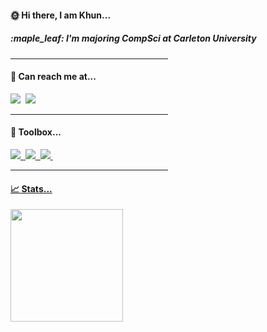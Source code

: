 #### :sun_with_face: Hi there, I am Khun...
<div align="left">
  <h5><i>:maple_leaf: I'm majoring CompSci at Carleton University </i></h5>
  <hr style="width:50%;text-align:left;margin-left:0">
</div>

  
#### :compass: Can reach me at...
  
<div align="left">
  <a href = "mailto:khunthurein10.tgi@gmail.com" target="_blank"><img src="https://img.shields.io/badge/-Gmail-D14836?style=for-the-badge&logo=gmail&logoColor=white"></a>&nbsp;
  <a href="https://www.linkedin.com/in/khunthurein77ca" target="_blank"><img src="https://img.shields.io/badge/linkedin-%230077B5.svg?style=for-the-badge&logo=linkedin&logoColor=white"></a>
  <hr style="width:50%;text-align:left;margin-left:0">
</div>

#### :toolbox: Toolbox...
  
<div align="left">
  <a href="https://www.learn-c.org/" target="_blank"><img src="https://img.shields.io/badge/c-%2300599C.svg?style=for-the-badge&logo=c&logoColor=white">&nbsp;
  <a href="https://www.python.org/" target="_blank"><img src="https://img.shields.io/badge/python-3670A0?style=for-the-badge&logo=python&logoColor=ffdd54">&nbsp;
  <a href="https://www.java.com/en/" target="_blank"><img src="https://img.shields.io/badge/java-%23ED8B00.svg?style=for-the-badge&logo=java&logoColor=white">&nbsp;
  <hr style="width:50%;text-align:left;margin-left:0">
</div>

#### :chart_with_upwards_trend: Stats...

<div align="left">
  <a href="https://github.com/kelvinrein7">
  <img height="180em" src="https://github-readme-stats.vercel.app/api?username=kelvinrein7&show_icons=true&theme=white&include_all_commits=true&count_private=true"/>
  
</div>
  

